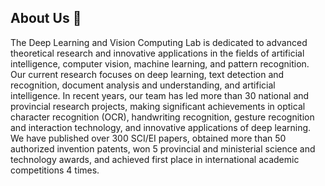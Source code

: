 ## About Us 🚀

The Deep Learning and Vision Computing Lab is dedicated to advanced theoretical research and innovative applications in the fields of artificial intelligence, computer vision, machine learning, and pattern recognition. Our current research focuses on deep learning, text detection and recognition, document analysis and understanding, and artificial intelligence. In recent years, our team has led more than 30 national and provincial research projects, making significant achievements in optical character recognition (OCR), handwriting recognition, gesture recognition and interaction technology, and innovative applications of deep learning. We have published over 300 SCI/EI papers, obtained more than 50 authorized invention patents, won 5 provincial and ministerial science and technology awards, and achieved first place in international academic competitions 4 times.


